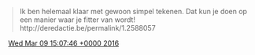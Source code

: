 > Ik ben helemaal klaar met gewoon simpel tekenen\. Dat kun je doen op een manier waar je fitter van wordt\! http://deredactie\.be/permalink/1\.2588057

<img src="../../media/tweet.ico" width="12" /> [Wed Mar 09 15:07:46 +0000 2016](https://twitter.com/DromerDenker/status/707583663748354048)